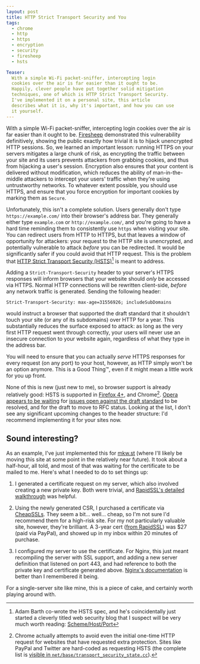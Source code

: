 ```yaml
---
layout: post
title: HTTP Strict Transport Security and You
tags:
  - chrome
  - http
  - https
  - encryption
  - security
  - firesheep
  - hsts

Teaser:
  With a simple Wi-Fi packet-sniffer, intercepting login
  cookies over the air is far easier than it ought to be. 
  Happily, clever people have put together solid mitigation 
  techniques, one of which is HTTP Strict Transport Security.
  I've implemented it on a personal site, this article
  describes what it is, why it's important, and how you can use 
  it yourself.
---
```

With a simple Wi-Fi packet-sniffer, intercepting login cookies over the air is far easier than it ought to be. [Firesheep][] demonstrated this vulnerability definitively, showing the public exactly how trivial it is to hijack unencrypted HTTP sessions. So, we learned an important lesson: running HTTPS on your servers mitigates a large chunk of risk, as encrypting the traffic between your site and its users prevents attackers from grabbing cookies, and thus from hijacking a user's session. Encryption also ensures that your content is delivered without modification, which reduces the ability of man-in-the-middle attackers to intercept your users' traffic when they're using untrustworthy networks. To whatever extent possible, you should use HTTPS, and ensure that you force encryption for important cookies by marking them as `Secure`.

Unfortunately, this isn't a complete solution. Users generally don't type `https://example.com/` into their browser's address bar. They generally either type `example.com` or `http://example.com/`, and you're going to have a hard time reminding them to consistently use `https` when visiting your site. You can redirect users from HTTP to HTTPS, but that leaves a window of opportunity for attackers: your request to the HTTP site is unencrypted, and potentially vulnerable to attack _before_ you can be redirected. It would be significantly safer if you could avoid that HTTP request. This is the problem that [HTTP Strict Transport Security (HSTS)][spec][^1] is meant to address.

Adding a `Strict-Transport-Security` header to your server's HTTPS responses will inform browsers that your website should _only_ be accessed via HTTPS. Normal HTTP connections will be rewritten client-side, _before_ any network traffic is generated. Sending the following header:

    Strict-Transport-Security: max-age=31556926; includeSubDomains

would instruct a browser that supported the draft standard that it shouldn't touch your site (or any of its subdomains) over HTTP for a year. This substantially reduces the surface exposed to attack: as long as the very first HTTP request went through correctly, your users will never use an insecure connection to your website again, regardless of what they type in the address bar.

You will need to ensure that you can actually _serve_ HTTPS responses for every request (on any port) to your host, however, as HTTP simply won't be an option anymore. This is a Good Thing™, even if it might mean a little work for you up front.

None of this is new (just new to me), so browser support is already relatively good: HSTS is supported in [Firefox 4+][ff], and Chrome[^2]. [Opera appears to be waiting][opera] for [issues open against the draft standard][issues] to be resolved, and for the draft to move to RFC status. Looking at the list, I don't see any significant upcoming changes to the header structure: I'd recommend implementing it for your sites now.

## Sound interesting?

As an example, I've just implemented this for [mkw.st][mkwst] (where I'll likely be moving this site at some point in the relatively near future). It took about a half-hour, all told, and most of that was waiting for the certificate to be mailed to me. Here's what I needed to do to set things up:

1. I generated a certificate request on my server, which also involved creating a new private key. Both were trivial, and [RapidSSL's detailed walkthrough][csr] was helpful.

2. Using the newly generated CSR, I purchased a certificate via [CheapSSLs][]. They seem a bit… well… cheap, so I'm not sure I'd recommend them for a high-risk site. For my not particularly valuable site, however, they're brilliant. A 3-year cert ([from RapidSSL][cheaprapid]) was $27 (paid via PayPal), and showed up in my inbox within 20 minutes of purchase.

3. I configured my server to use the certificate. For Nginx, this just meant recompiling the server with SSL support, and adding a new server definition that listened on port 443, and had reference to both the private key and certificate generated above. [Nginx's documentation][nginx] is better than I remembered it being.

For a single-server site like mine, this is a piece of cake, and certainly worth playing around with.

[Firesheep]: http://codebutler.github.com/firesheep/
[spec]: http://tools.ietf.org/html/draft-ietf-websec-strict-transport-sec-02
[preloaded]: http://codesearch.google.com/codesearch#OAMlx_jo-ck/src/net/base/transport_security_state.cc&exact_package=chromium&q=kPreloadedSTS
[add]: http://www.chromium.org/sts
[ff]: http://hacks.mozilla.org/2010/08/firefox-4-http-strict-transport-security-force-https/
[opera]: http://my.opera.com/community/forums/topic.dml?id=838822&t=1317981165&page=1#comment10176262
[issues]: http://trac.tools.ietf.org/wg/websec/trac/report/1?asc=1&sort=ticket
[mkwst]: https://mkw.st/
[CheapSSLs]: http://www.cheapssls.com/
[cheaprapid]: https://www.cheapssls.com/geotrust-ssl-certificates/rapidssl.html
[csr]: https://knowledge.rapidssl.com/support/ssl-certificate-support/index?page=content&id=SO6506
[nginx]: http://wiki.nginx.org/HttpSslModule
[barth]: http://www.schemehostport.com/

[^1]: Adam Barth co-wrote the HSTS spec, and he's coincidentally just started a cleverly titled web security blog that I suspect will be very much worth reading: [Scheme/Host/Port][barth]

[^2]: Chrome actually attempts to avoid even the initial one-time HTTP request for websites that have requested extra protection. Sites like PayPal and Twitter are hard-coded as requesting HSTS (the complete list is [visible in `net/base/transport_security_state.cc`][preloaded]).
